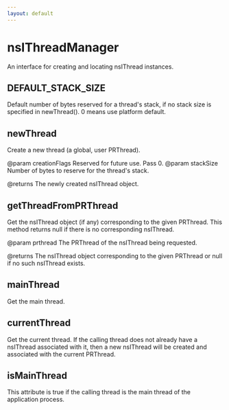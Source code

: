 ```yaml
---
layout: default
---
```


# nsIThreadManager #

An interface for creating and locating nsIThread instances.


## DEFAULT_STACK_SIZE ##

Default number of bytes reserved for a thread's stack, if no stack size
is specified in newThread(). 0 means use platform default.


## newThread ##

Create a new thread (a global, user PRThread).

@param creationFlags
  Reserved for future use.  Pass 0.
@param stackSize
  Number of bytes to reserve for the thread's stack.

@returns
  The newly created nsIThread object.


## getThreadFromPRThread ##

Get the nsIThread object (if any) corresponding to the given PRThread.
This method returns null if there is no corresponding nsIThread.

@param prthread
  The PRThread of the nsIThread being requested.

@returns
  The nsIThread object corresponding to the given PRThread or null if no
  such nsIThread exists.


## mainThread ##

Get the main thread.


## currentThread ##

Get the current thread.  If the calling thread does not already have a
nsIThread associated with it, then a new nsIThread will be created and
associated with the current PRThread.


## isMainThread ##

This attribute is true if the calling thread is the main thread of the
application process.

